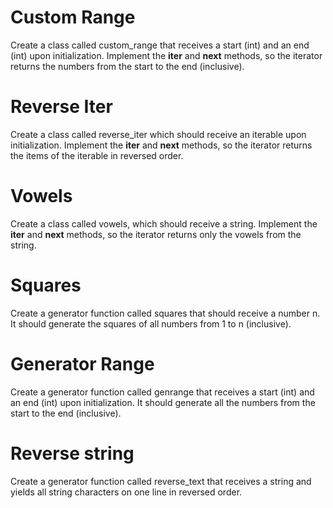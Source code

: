 # Custom Range
Create a class called custom_range that receives a start (int) and an end (int) upon initialization. Implement the __iter__ and __next__ methods, so the iterator returns the numbers from the start to the end (inclusive).

# Reverse Iter
Create a class called reverse_iter which should receive an iterable upon initialization. Implement the __iter__ and __next__ methods, so the iterator returns the items of the iterable in reversed order.

# Vowels
Create a class called vowels, which should receive a string. Implement the __iter__ and __next__ methods, so the iterator returns only the vowels from the string.

# Squares
Create a generator function called squares that should receive a number n. It should generate the squares of all numbers from 1 to n (inclusive).

# Generator Range
Create a generator function called genrange that receives a start (int) and an end (int) upon initialization. It should generate all the numbers from the start to the end (inclusive).

# Reverse string
Create a generator function called reverse_text that receives a string and yields all string characters on one line in reversed order.
